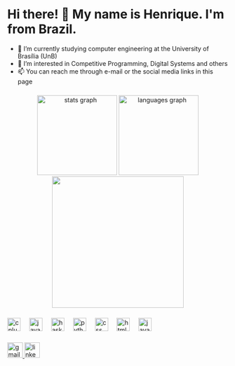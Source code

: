 <h1 align="left">Hi there! 👋 My name is Henrique. I'm from Brazil.</h1>

- 🌱 I’m currently studying computer engineering at the University of Brasília (UnB)
- 👀 I’m interested in Competitive Programming, Digital Systems and others
- 📫 You can reach me through e-mail or the social media links in this page

###

<div align="center">
  <img src="https://github-readme-stats.vercel.app/api?username=Henrique-zoo&hide_title=false&rank_icon=github&hide_rank=false&show_icons=true&include_all_commits=true&count_private=true&disable_animations=false&locale=en&hide_border=true&theme=midnight-purple" height="182" alt="stats graph"/>
  <img src="https://github-readme-stats.vercel.app/api/top-langs?username=Henrique-zoo&locale=en&hide_title=false&layout=compact&card_width=320&langs_count=5&disable_animations=false&hide_border=true&theme=midnight-purple" height="182" alt="languages graph"/>
</div>
<div align="center">
  <img src="https://github-readme-activity-graph.vercel.app/graph?username=Henrique-zoo&locale=en&hide_title=false&layout=compact&radius=8&hide_border=true&card_width=320&disable_animations=false&title_color=7F3ACE&line=7F3ACE&area=true&area_color=7F3ACE&theme=high-contrast" height="300"/>
</div>

###

<div align="left">
  <img src="https://cdn.jsdelivr.net/gh/devicons/devicon/icons/cplusplus/cplusplus-plain.svg" height="30" alt="cplusplus logo"/>
  <img width="12"/>
  <img src="https://cdn.jsdelivr.net/gh/devicons/devicon/icons/java/java-original.svg" height="30" alt="java logo"/>
  <img width="12"/>
  <img src="https://cdn.jsdelivr.net/gh/devicons/devicon/icons/haskell/haskell-original.svg" height="30" alt="haskell logo"/>
  <img width="12"/>
  <img src="https://cdn.jsdelivr.net/gh/devicons/devicon/icons/python/python-original.svg" height="30" alt="python logo"/>
  <img width="12"/>
  <img src="https://cdn.jsdelivr.net/gh/devicons/devicon/icons/css3/css3-original.svg" height="30" alt="css logo"/>
  <img width="12"/>
  <img src="https://cdn.jsdelivr.net/gh/devicons/devicon/icons/html5/html5-original.svg" height="30" alt="html logo"/>
  <img width="12"/>
  <img src="https://cdn.jsdelivr.net/gh/devicons/devicon/icons/javascript/javascript-original.svg" height="30" alt="javascript logo"/>
  <img width="12"/>
</div>

###

<div align="left">
  <a href="mailto:morcelleshenrique@gmail.com" target="_blank">
    <img src="https://img.shields.io/static/v1?message=Gmail&logo=gmail&label=&color=D14836&logoColor=white&labelColor=&style=for-the-badge" height="35" alt="gmail logo"/>
  </a>
  <a href="https://www.linkedin.com/in/henrique-morcelles/" target="_blank">
    <img src="https://img.shields.io/static/v1?message=LinkedIn&logo=linkedin&label=&color=0077B5&logoColor=white&labelColor=&style=for-the-badge" height="35" alt="linkedin logo"/>
  </a>
</div>

###

<br clear="both">

###
